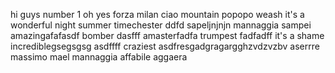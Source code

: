 hi guys
number 1
oh yes
forza milan
ciao
mountain
popopo
weash
it's a wonderful night
summer timechester
ddfd
sapeljnjnjn
mannaggia sampei
amazingafafasdf
bomber
dasfff
amasterfadfa
trumpest
fadfadff
it's a shame
incrediblegsegsgsg
asdffff
craziest
asdfresgadgragargghzvdzvzbv
aserrre
massimo mael
mannaggia
affabile
aggaera
